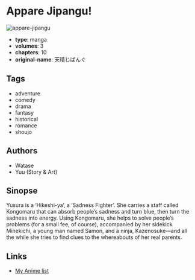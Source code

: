 # Appare Jipangu!

![appare-jipangu](https://cdn.myanimelist.net/images/manga/2/21025.jpg)

-   **type**: manga
-   **volumes**: 3
-   **chapters**: 10
-   **original-name**: 天晴じぱんぐ

## Tags

-   adventure
-   comedy
-   drama
-   fantasy
-   historical
-   romance
-   shoujo

## Authors

-   Watase
-   Yuu (Story & Art)

## Sinopse

Yusura is a ‘Hikeshi-ya’, a ‘Sadness Fighter’. She carries a staff called Kongomaru that can absorb people’s sadness and turn blue, then turn the sadness into energy. Using Kongomaru, she helps to solve people’s problems (for a small fee, of course), accompanied by her sidekick Minekichi, a young man named Samon, and a ninja, Kazenosuke—and all the while she tries to find clues to the whereabouts of her real parents.

## Links

-   [My Anime list](https://myanimelist.net/manga/1165/Appare_Jipangu)

